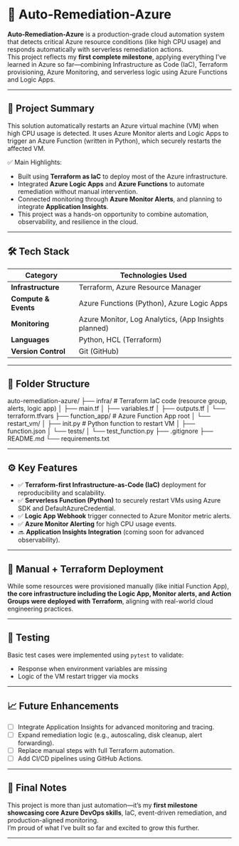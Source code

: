 # 🚀 Auto-Remediation-Azure

**Auto-Remediation-Azure** is a production-grade cloud automation system that detects critical Azure resource conditions (like high CPU usage) and responds automatically with serverless remediation actions.  
This project reflects my **first complete milestone**, applying everything I’ve learned in Azure so far—combining Infrastructure as Code (IaC), Terraform provisioning, Azure Monitoring, and serverless logic using Azure Functions and Logic Apps.

---

## 🧩 Project Summary

This solution automatically restarts an Azure virtual machine (VM) when high CPU usage is detected. It uses Azure Monitor alerts and Logic Apps to trigger an Azure Function (written in Python), which securely restarts the affected VM.  

✅ Main Highlights:
- Built using **Terraform as IaC** to deploy most of the Azure infrastructure.  
- Integrated **Azure Logic Apps** and **Azure Functions** to automate remediation without manual intervention.  
- Connected monitoring through **Azure Monitor Alerts**, and planning to integrate **Application Insights**.  
- This project was a hands-on opportunity to combine automation, observability, and resilience in the cloud.

---

## 🛠️ Tech Stack

| Category            | Technologies Used                                   |
|---------------------|-----------------------------------------------------|
| **Infrastructure**  | Terraform, Azure Resource Manager                   |
| **Compute & Events**| Azure Functions (Python), Azure Logic Apps         |
| **Monitoring**      | Azure Monitor, Log Analytics, (App Insights planned)|
| **Languages**       | Python, HCL (Terraform)                             |
| **Version Control** | Git (GitHub)                                        |

---

## 📁 Folder Structure

auto-remediation-azure/
├── infra/ # Terraform IaC code (resource group, alerts, logic app)
│ ├── main.tf
│ ├── variables.tf
│ ├── outputs.tf
│ └── terraform.tfvars
├── function_app/ # Azure Function App root
│ └── restart_vm/
│ ├── init.py # Python function to restart VM
│ ├── function.json
│ └── tests/
│ └── test_function.py
├── .gitignore
├── README.md
└── requirements.txt


---

## ⚙️ Key Features

- ✅ **Terraform-first Infrastructure-as-Code (IaC)** deployment for reproducibility and scalability.
- ✅ **Serverless Function (Python)** to securely restart VMs using Azure SDK and DefaultAzureCredential.
- ✅ **Logic App Webhook** trigger connected to Azure Monitor metric alerts.
- ✅ **Azure Monitor Alerting** for high CPU usage events.
- 🔜 **Application Insights Integration** (coming soon for advanced observability).

---

## 📌 Manual + Terraform Deployment

While some resources were provisioned manually (like initial Function App), **the core infrastructure including the Logic App, Monitor alerts, and Action Groups were deployed with Terraform**, aligning with real-world cloud engineering practices.

---

## 🧪 Testing

Basic test cases were implemented using `pytest` to validate:
- Response when environment variables are missing
- Logic of the VM restart trigger via mocks

---

## 📈 Future Enhancements

- [ ] Integrate Application Insights for advanced monitoring and tracing.
- [ ] Expand remediation logic (e.g., autoscaling, disk cleanup, alert forwarding).
- [ ] Replace manual steps with full Terraform automation.
- [ ] Add CI/CD pipelines using GitHub Actions.

---

## 🙌 Final Notes

This project is more than just automation—it’s my **first milestone showcasing core Azure DevOps skills**, IaC, event-driven remediation, and production-aligned monitoring.  
I’m proud of what I’ve built so far and excited to grow this further.

---

